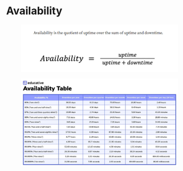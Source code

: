 # Availability

<figure><img src="../.gitbook/assets/image (203).png" alt=""><figcaption></figcaption></figure>

<figure><img src="../.gitbook/assets/image (202).png" alt=""><figcaption></figcaption></figure>

